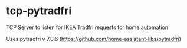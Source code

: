 # tcp-pytradfri
TCP Server to listen for IKEA Tradfri requests for home automation

Uses pytradfri v 7.0.6
(https://github.com/home-assistant-libs/pytradfri)

